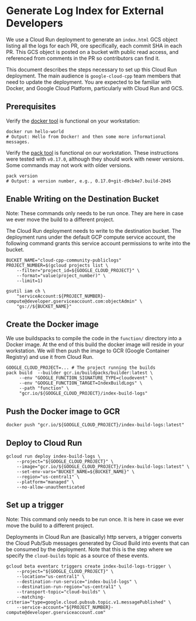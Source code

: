 # Generate Log Index for External Developers

We use a Cloud Run deployment to generate an `index.html` GCS object listing
all the logs for each PR, ore specifically, each commit SHA in each PR. This
GCS object is posted on a bucket with public read access, and referenced from
comments in the PR so contributors can find it.

This document describes the steps necessary to set up this Cloud Run
deployment. The main audience is `google-cloud-cpp` team members that need
to update the deployment. You are expected to be familiar with Docker, and
Google Cloud Platform, particularly with Cloud Run and GCS.

## Prerequisites

Verify the [docker tool][docker] is functional on your workstation:

```shell
docker run hello-world
# Output: Hello from Docker! and then some more informational messages.
```

Verify the [pack tool][pack-install] is functional on our workstation. These
instructions were tested with `v0.17.0`, although they should work with newer
versions. Some commands may not work with older versions.

```shell
pack version
# Output: a version number, e.g., 0.17.0+git-d9cb4e7.build-2045
```

## Enable Writing on the Destination Bucket

Note: These commands only needs to be run once. They are here in case we ever
move the build to a different project.

The Cloud Run deployment needs to write to the destination bucket.
The deployment runs under the default GCP compute service account, the
following command grants this service account permissions to write into
the bucket.

```shell
BUCKET_NAME="cloud-cpp-community-publiclogs"
PROJECT_NUMBER=$(gcloud projects list \
    --filter="project_id=${GOOGLE_CLOUD_PROJECT}" \
    --format="value(project_number)" \
    --limit=1)

gsutil iam ch \
    "serviceAccount:${PROJECT_NUMBER}-compute@developer.gserviceaccount.com:objectAdmin" \
    "gs://${BUCKET_NAME}"
```

## Create the Docker image

We use buildspacks to compile the code in the `function/` directory into a
Docker image. At the end of this build the docker image will reside in your
workstation. We will then push the image to GCR (Google Container Registry)
and use it from Cloud Run.

```shell
GOOGLE_CLOUD_PROJECT=... # The project running the builds
pack build  --builder gcr.io/buildpacks/builder:latest \
     --env "GOOGLE_FUNCTION_SIGNATURE_TYPE=cloudevent" \
     --env "GOOGLE_FUNCTION_TARGET=IndexBuildLogs" \
     --path "function" \
     "gcr.io/${GOOGLE_CLOUD_PROJECT}/index-build-logs"
```

## Push the Docker image to GCR

```shell
docker push "gcr.io/${GOOGLE_CLOUD_PROJECT}/index-build-logs:latest"
```

## Deploy to Cloud Run

```shell
gcloud run deploy index-build-logs \
    --project="${GOOGLE_CLOUD_PROJECT}" \
    --image="gcr.io/${GOOGLE_CLOUD_PROJECT}/index-build-logs:latest" \
    --set-env-vars="BUCKET_NAME=${BUCKET_NAME}" \
    --region="us-central1" \
    --platform="managed" \
    --no-allow-unauthenticated
```

## Set up a trigger

Note: This command only needs to be run once. It is here in case we ever move
the build to a different project.

Deployments in Cloud Run are (basically) http servers, a trigger converts
the Cloud Pub/Sub messages generated by Cloud Build into events that can
be consumed by the deployment. Note that this is the step where we specify
the `cloud-builds` topic as a source of these events.

```shell
gcloud beta eventarc triggers create index-build-logs-trigger \
    --project="${GOOGLE_CLOUD_PROJECT}" \
    --location="us-central1" \
    --destination-run-service="index-build-logs" \
    --destination-run-region="us-central1" \
    --transport-topic="cloud-builds" \
    --matching-criteria="type=google.cloud.pubsub.topic.v1.messagePublished" \
    --service-account="${PROJECT_NUMBER}-compute@developer.gserviceaccount.com"
```

[docker]: https://docker.com/
[docker-install]: https://store.docker.com/search?type=edition&offering=community
[sudoless docker]: https://docs.docker.com/engine/install/linux-postinstall/
[pack-install]: https://buildpacks.io/docs/install-pack/

